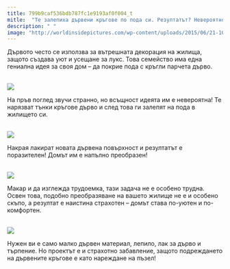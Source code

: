 ```yaml
---
title: 799b9caf536bdb787fc1e9193af0f004_t
mitle:  "Те залепиха дървени кръгове по пода си. Резултатът? Невероятно преобразяване!"
description: " "
image: "http://worldinsidepictures.com/wp-content/uploads/2015/06/21-1024x1331.jpg"
---
```


<p>   </p><p>Дървото често се използва за вътрешната декорация на жилища, защото създава уют и усещане за лукс. Това семейство има една гениална идея за своя дом – да покрие пода с кръгли парчета дърво.</p> <p> <br/><img src="http://worldinsidepictures.com/wp-content/uploads/2015/06/21-1024x1331.jpg"/><br/></p> <p>На пръв поглед звучи странно, но всъщност идеята им е невероятна! Те нарязват тънки кръгове дърво и след това ги залепят на пода в жилището си.</p> <p> <br/><img src="http://worldinsidepictures.com/wp-content/uploads/2015/06/41.jpg"/><br/> </p><p>Накрая лакират новата дървена повърхност и резултатът е поразителен! Домът им е напълно преобразен!</p><p></p>    <div id="SC_TBlock_456377" class="SC_TBlock"> </div><p></p><p></p> <p> <br/><img src="http://worldinsidepictures.com/wp-content/uploads/2015/06/51.jpg"/><br/></p> <p>Макар и да изглежда трудоемка, тази задача не е особено трудна. Освен това, подобно преобразяване на вашето жилище не е и особено скъпо, а резултат е наистина страхотен – домът става по-уютен и по-комфортен.</p> <p> <br/><img src="http://worldinsidepictures.com/wp-content/uploads/2015/06/81.jpg"/><br/></p> <p>Нужен ви е само малко дървен материал, лепило, лак за дърво и търпение. Но проектът е и страхотно забавление, защото подреждането на дървените кръгове е като нареждане на пъзел!</p>  <p>    </p><div id="SC_TBlock_456377" class="SC_TBlock"> </div><p></p>             <i></i><i></i>        